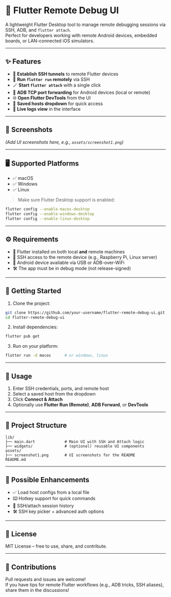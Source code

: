# 🧰 Flutter Remote Debug UI

A lightweight Flutter Desktop tool to manage remote debugging sessions via SSH, ADB, and `flutter attach`.  
Perfect for developers working with remote Android devices, embedded boards, or LAN-connected iOS simulators.

---

## ✨ Features

- 🔗 **Establish SSH tunnels** to remote Flutter devices
- 🚀 **Run `flutter run` remotely** via SSH
- 🪄 **Start `flutter attach`** with a single click
- 📡 **ADB TCP port forwarding** for Android devices (local or remote)
- 🌐 **Open Flutter DevTools** from the UI
- 🧠 **Saved hosts dropdown** for quick access
- 🧾 **Live logs view** in the interface

---

## 📸 Screenshots

*(Add UI screenshots here, e.g., `assets/screenshot1.png`)*

---

## 🖥️ Supported Platforms

- ✅ macOS
- ✅ Windows
- ✅ Linux

> Make sure Flutter Desktop support is enabled:

```bash
flutter config --enable-macos-desktop
flutter config --enable-windows-desktop
flutter config --enable-linux-desktop
```

---

## ⚙️ Requirements

- 🧩 Flutter installed on both local **and** remote machines
- 🔐 SSH access to the remote device (e.g., Raspberry Pi, Linux server)
- 📱 Android device available via USB or ADB-over-WiFi
- 🛠 The app must be in debug mode (not release-signed)

---

## 🚀 Getting Started

1. Clone the project:

```bash
git clone https://github.com/your-username/flutter-remote-debug-ui.git
cd flutter-remote-debug-ui
```

2. Install dependencies:

```bash
flutter pub get
```

3. Run on your platform:

```bash
flutter run -d macos      # or windows, linux
```

---

## 🔌 Usage

1. Enter SSH credentials, ports, and remote host
2. Select a saved host from the dropdown
3. Click **Connect & Attach**
4. Optionally use **Flutter Run (Remote)**, **ADB Forward**, or **DevTools**

---

## 📂 Project Structure

```text
lib/
├── main.dart             # Main UI with SSH and Attach logic
├── widgets/              # (optional) reusable UI components
assets/
├── screenshot1.png       # UI screenshots for the README
README.md
```

---

## 🧠 Possible Enhancements

- ✅ Load host configs from a local file
- ⌨️ Hotkey support for quick commands
- 💾 SSH/attach session history
- 🛠 SSH key picker + advanced auth options

---

## 📜 License

MIT License – free to use, share, and contribute.

---

## 🙌 Contributions

Pull requests and issues are welcome!  
If you have tips for remote Flutter workflows (e.g., ADB tricks, SSH aliases), share them in the discussions!

